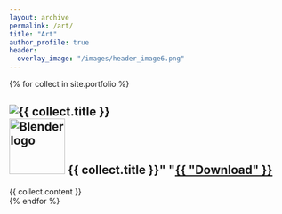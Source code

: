 ```yaml
---
layout: archive
permalink: /art/
title: "Art"
author_profile: true
header:
  overlay_image: "/images/header_image6.png"
---
```



{% for collect in site.portfolio %}
  <div class="collection">
    <h2><img src="{{ site.url }}{{site.baseurl }}/{{collect.image_path}}" alt="{{ collect.title }}" />  <br>
  <img src="{{ site.url }}{{site.baseurl }}/images/blenderlogocolor.png" alt="Blender logo" width="100"/>  {{ collect.title }}"         "<a href="https://github.com/scotttmoen/Art">{{ "Download" }}</a></h2>
    {{ collect.content }}
  </div>
{% endfor %}
